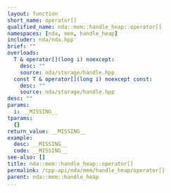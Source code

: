 ```yaml
---
layout: function
short_name: operator[]
qualified_name: nda::mem::handle_heap::operator[]
namespaces: [nda, mem, handle_heap]
includer: nda/nda.hpp
brief: ""
overloads:
  T & operator[](long i) noexcept:
    desc: ""
    source: nda/storage/handle.hpp
  const T & operator[](long i) noexcept const:
    desc: ""
    source: nda/storage/handle.hpp
desc: ""
params:
  i: __MISSING__
tparams:
  {}
return_value: __MISSING__
example:
  desc: __MISSING__
  code: __MISSING__
see-also: []
title: nda::mem::handle_heap::operator[]
permalink: /cpp-api/nda/mem/handle_heap/operator[]
parent: nda::mem::handle_heap
...
```


